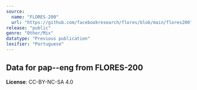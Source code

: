 ```yaml
---
source:
  name: "FLORES-200"
  url: "https://github.com/facebookresearch/flores/blob/main/flores200"
release: "public"
genre: "Other/Mix"
datatype: "Previous publication"
lexifier: "Portuguese"
---
```


## Data for pap--eng from FLORES-200

**License**: CC-BY-NC-SA 4.0
